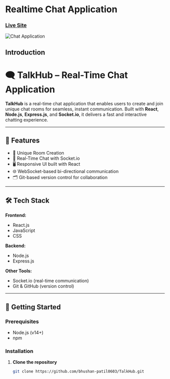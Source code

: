 # Realtime Chat Application

### [Live Site](https://realtime-chat-application.netlify.com)

![Chat Application](https://i.ytimg.com/vi/ZwFA3YMfkoc/maxresdefault.jpg)

## Introduction
# 🗨️ TalkHub – Real-Time Chat Application

**TalkHub** is a real-time chat application that enables users to create and join unique chat rooms for seamless, instant communication. Built with **React**, **Node.js**, **Express.js**, and **Socket.io**, it delivers a fast and interactive chatting experience.

---

## 🚀 Features

- 🧩 Unique Room Creation
- 💬 Real-Time Chat with Socket.io
- 🖥️ Responsive UI built with React
- 🌐 WebSocket-based bi-directional communication
- 🗂️ Git-based version control for collaboration

---

## 🛠️ Tech Stack

**Frontend:**
- React.js
- JavaScript
- CSS

**Backend:**
- Node.js
- Express.js

**Other Tools:**
- Socket.io (real-time communication)
- Git & GitHub (version control)

---


## 📁 Getting Started

### Prerequisites

- Node.js (v14+)
- npm

### Installation

1. **Clone the repository**
   ```bash
   git clone https://github.com/bhushan-patil0603/TalkHub.git
